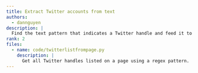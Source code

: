 ```yaml
---
title: Extract Twitter accounts from text
authors:
  - dannguyen
description: |
  Find the text pattern that indicates a Twitter handle and feed it to the API.
rank: 2
files:
  - name: code/twitterlistfrompage.py
    description: |
      Get all Twitter handles listed on a page using a regex pattern.
---
```

